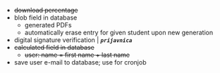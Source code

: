 - ~~download percentage~~
- blob field in database
  - generated PDFs
  - automatically erase entry for given student upon new generation
- digital signature verification | ***`prijavnica`***
- ~~calculated field in database~~
  - ~~user: name = first name + last name~~
- save user e-mail to database; use for cronjob
